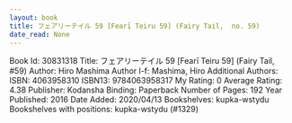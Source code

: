 ```yaml
---
layout: book
title: フェアリーテイル 59 [Fearī Teiru 59] (Fairy Tail,  no. 59)
date_read: None
---
```


Book Id: 30831318
Title: フェアリーテイル 59 [Fearī Teiru 59] (Fairy Tail, #59)
Author: Hiro Mashima
Author l-f: Mashima, Hiro
Additional Authors: 
ISBN: 4063958310
ISBN13: 9784063958317
My Rating: 0
Average Rating: 4.38
Publisher: Kodansha
Binding: Paperback
Number of Pages: 192
Year Published: 2016
Date Added: 2020/04/13
Bookshelves: kupka-wstydu
Bookshelves with positions: kupka-wstydu (#1329)

